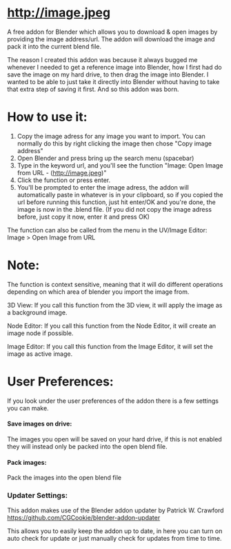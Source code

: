# http://image.jpeg
A free addon for Blender which allows you to download &amp; open images by providing the image address/url.
The addon will download the image and pack it into the current blend file.

The reason I created this addon was because it always bugged me whenever I needed to get a reference image into Blender, how I first had do save the image on my hard drive, to then drag the image into Blender. I wanted to be able to just take it directly into Blender without having to take that extra step of saving it first. And so this addon was born.


# How to use it:

1. Copy the image adress for any image you want to import. You can normally do this by right clicking the image then chose "Copy image address"
2. Open Blender and press bring up the search menu (spacebar)
3. Type in the keyword url, and you'll see the function "Image: Open Image from URL - (http://image.jpeg)"
4. Click the function or press enter.
5. You'll be prompted to enter the image adress, the addon will automatically paste in whatever is in your clipboard, so if you copied the url before running this function, just hit enter/OK and you're done, the image is now in the .blend file. (If you did not copy the image adress before, just copy it now, enter it and press OK)

The function can also be called from the menu in the UV/Image Editor: Image > Open Image from URL

# Note:
The function is context sensitive, meaning that it will do different operations depending on which area of blender you import the image from.

3D View:
If you call this function from the 3D view, it will apply the image as a background image.

Node Editor:
If you call this function from the Node Editor, it will create an image node if possible.

Image Editor:
If you call this function from the Image Editor, it will set the image as active image.


# User Preferences:
If you look under the user preferences of the addon there is a few settings you can make.

#### Save images on drive: 
The images you open will be saved on your hard drive, if this is not enabled they will instead only be packed into the open blend file.

#### Pack images:
Pack the images into the open blend file


### Updater Settings:
This addon makes use of the Blender addon updater by Patrick W. Crawford
https://github.com/CGCookie/blender-addon-updater

This allows you to easily keep the addon up to date, in here you can turn on auto check for update or just manually check for updates from time to time.

